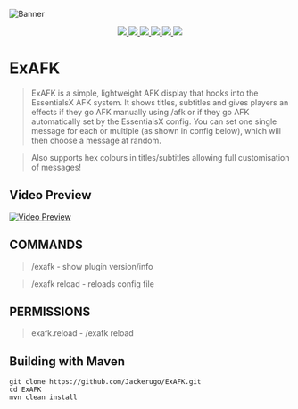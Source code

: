 ![Banner](https://imgur.com/5qWVg3Y.png) 
<p align="center">
  <a href="https://github.com/Jackerugo/ExAFK/blob/master/LICENSE">
<img src ="https://img.shields.io/github/license/Jackerugo/ExAFK.svg"/>
  </a>
  <a href="https://github.com/Jackerugo/ExAFK/releases">
<img src ="https://img.shields.io/github/release/Jackerugo/ExAFK.svg"/>
  </a>
  <a href="https://github.com/Jackerugo/ExAFK/issues">
<img src ="https://img.shields.io/github/issues/Jackerugo/ExAFK.svg"/>
  </a>
  <a href="https://github.com/Jackerugo/ExAFK/stargazers">
<img src ="https://img.shields.io/github/stars/Jackerugo/ExAFK.svg"/>
  </a>
  <a href="https://github.com/Jackerugo/ExAFK/network">
<img src ="https://img.shields.io/github/forks/Jackerugo/ExAFK.svg"/>
  </a>
  <a href="https://github.com/Jackerugo/ExAFK/contributors">
<img src ="https://img.shields.io/github/contributors/Jackerugo/ExAFK.svg"/>
  </a>
</p>

# ExAFK


> ExAFK is a simple, lightweight AFK display that hooks into the EssentialsX AFK system. It shows titles, subtitles and gives players an effects if they go AFK manually using /afk or if they go AFK automatically set by the EssentialsX config. You can set one single message for each or multiple (as shown in config below), which will then choose a message at random.

> Also supports hex colours in titles/subtitles allowing full customisation of messages!

## Video Preview
[![Video Preview](https://img.youtube.com/vi/2duTRidKfQM/0.jpg)](https://www.youtube.com/watch?v=2duTRidKfQM)

## COMMANDS
> /exafk - show plugin version/info

> /exafk reload - reloads config file

## PERMISSIONS
> exafk.reload - /exafk reload

## Building with Maven
```
git clone https://github.com/Jackerugo/ExAFK.git
cd ExAFK
mvn clean install
```

